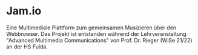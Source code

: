 # Jam.io
Eine Multimediale Plattform zum gemeinsamen Musizieren über den Webbrowser. 
Das Projekt ist entstanden während der Lehrveranstaltung "Advanced Multimedia Communications" von Prof. Dr. Rieger (WiSe 21/22) an der HS Fulda.
